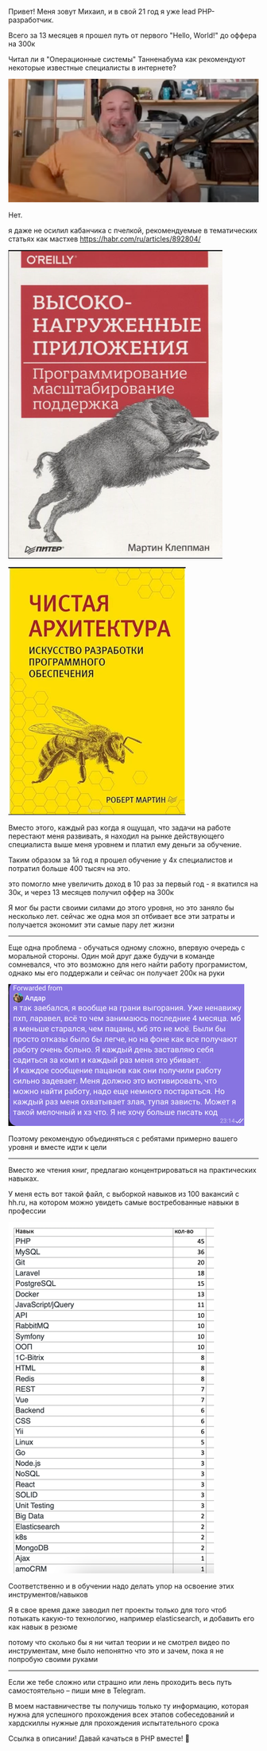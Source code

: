 Привет! Меня зовут Михаил, и в свой 21 год я уже lead PHP-разработчик.

Всего за 13 месяцев я прошел путь от первого "Hello, World!" до оффера на 300к

Читал ли я "Операционные системы" Танненабума как рекомендуют некоторые известные специалисты в интернете? 

![img_1.png](img_1.png)

Нет. 

я даже не осилил кабанчика с пчелкой, рекомендуемые в тематических статьях как мастхев https://habr.com/ru/articles/892804/

![img_3.png](img_3.png)

![img_2.png](img_2.png)

Вместо этого, каждый раз когда я ощущал, что задачи на работе перестают меня развивать, 
я находил на рынке действующего специалиста выше меня уровнем и платил ему деньги за обучение.

Таким образом за 1й год я прошел обучение у 4х специалистов и потратил больше 400 тысяч на это.

это помогло мне увеличить доход в 10 раз за первый год - я вкатился на 30к, и через 13 месяцев получил оффер на 300к

Я мог бы расти своими силами до этого уровня, но это заняло бы несколько лет.
сейчас же одна моя зп отбивает все эти затраты и получается экономит эти самые пару лет жизни

___

Еще одна проблема - обучаться одному сложно, впервую очередь с моральной стороны. 
Один мой друг даже будучи в команде сомневался, что это возможно для него найти работу програмистом, 
однако мы его поддержали и сейчас он получает 200к на руки

![img_4.png](img_4.png)

Поэтому рекомендую объединяться с ребятами примерно вашего уровня и вместе идти к цели

___

Вместо же чтения книг, предлагаю концентрироваться на практических навыках.

У меня есть вот такой файл, с выборкой навыков из 100 вакансий с hh.ru, на котором можно увидеть самые востребованные навыки в профессии

![img.png](img.png)

Соответственно и в обучении надо делать упор на освоение этих инструментов/навыков

Я в свое время даже заводил пет проекты только для того чтоб потыкать какую-то технологию, например elasticsearch, и добавить его как навык в резюме

потому что сколько бы я ни читал теории и не смотрел видео по инструментам, мне было непонятно что это и зачем, пока я не попробую своими руками

___

Если же тебе сложно или страшно или лень проходить весь путь самостоятельно – пиши мне в Telegram.

В моем наставничестве ты получишь только ту информацию, которая нужна для успешного прохождения всех этапов собеседований 
и хардскиллы нужные для прохождения испытательного срока

Ссылка в описании! Давай качаться в PHP вместе! 🚀